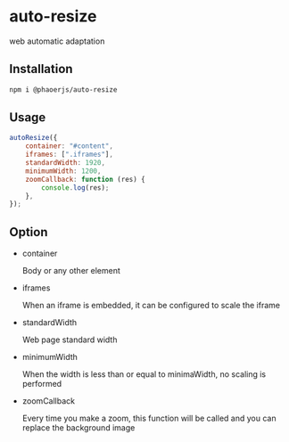 # auto-resize

web automatic adaptation

## Installation

```bash
npm i @phaoerjs/auto-resize
```

## Usage

```javascript
autoResize({
	container: "#content",
	iframes: [".iframes"],
	standardWidth: 1920,
	minimumWidth: 1200, 
	zoomCallback: function (res) {
	    console.log(res);
	},
});
```

## Option

- container

  Body or any other element

- iframes

  When an iframe is embedded, it can be configured to scale the iframe

- standardWidth

  Web page standard width

- minimumWidth

  When the width is less than or equal to minimaWidth, no scaling is performed

- zoomCallback

  Every time you make a zoom, this function will be called and you can replace the background image
